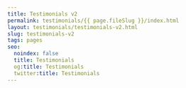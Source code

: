 ```yaml
---
title: Testimonials v2
permalink: testimonials/{{ page.fileSlug }}/index.html
layout: testimonials/testimonials-v2.html
slug: testimonials-v2
tags: pages
seo:
  noindex: false
  title: Testimonials
  og:title: Testimonials
  twitter:title: Testimonials
---
```



